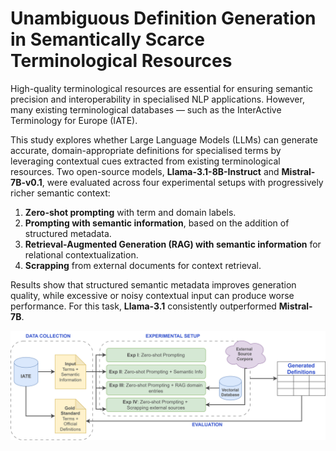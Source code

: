 # Unambiguous Definition Generation in Semantically Scarce Terminological Resources

High-quality terminological resources are essential for ensuring semantic precision and interoperability in specialised NLP applications. However, many existing terminological databases — such as the InterActive Terminology for Europe (IATE).  

This study explores whether Large Language Models (LLMs) can generate accurate, domain-appropriate definitions for specialised terms by leveraging contextual cues extracted from existing terminological resources. Two open-source models, **Llama-3.1-8B-Instruct** and **Mistral-7B-v0.1**, were evaluated across four experimental setups with progressively richer semantic context:  
1. **Zero-shot prompting** with term and domain labels.  
2. **Prompting with semantic information**, based on the addition of structured metadata.
3. **Retrieval-Augmented Generation (RAG) with semantic information** for relational contextualization. 
4. **Scrapping** from external documents for context retrieval.

Results show that structured semantic metadata improves generation quality, while excessive or noisy contextual input can produce worse performance. For this task, **Llama-3.1** consistently outperformed **Mistral-7B**.  


![Pipeline Diagram](https://github.com/luxxiferr/definitions_terminology_llm/blob/main/img/pipeline.drawio.svg?raw=true)
